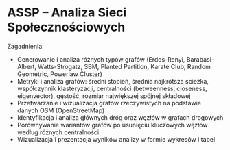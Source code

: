 # ASSP – Analiza Sieci Społecznościowych

Zagadnienia:

* Generowanie i analiza różnych typów grafów (Erdos-Renyi, Barabasi-Albert, Watts-Strogatz, SBM, Planted Partition, Karate Club, Random Geometric, Powerlaw Cluster)
* Metryki i analiza grafów: średni stopień, średnia najkrótsza ścieżka, współczynnik klasteryzacji, centralności (betweenness, closeness, eigenvector), gęstość, rozmiar największej spójnej składowej
* Przetwarzanie i wizualizacja grafów rzeczywistych na podstawie danych OSM (OpenStreetMap)
* Identyfikacja i analiza głównych dróg oraz węzłów w grafach drogowych
* Porównywanie wariantów grafów po usunięciu kluczowych węzłów według różnych centralności
* Wizualizacja i prezentacja wyników analizy w formie wykresów i tabel
